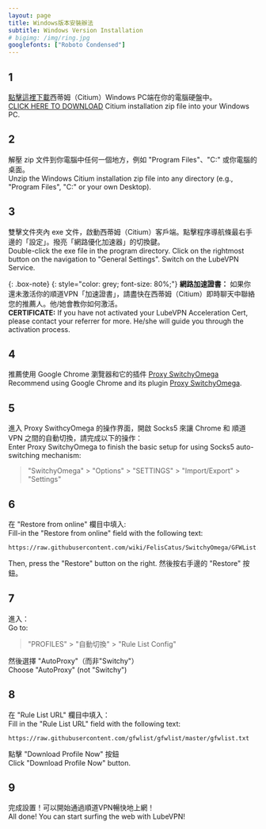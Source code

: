 ```yaml
---
layout: page
title: Windows版本安裝辦法
subtitle: Windows Version Installation
# bigimg: /img/ring.jpg
googlefonts: ["Roboto Condensed"]
---
```


## 1
[點擊這裡下載](citium_app.zip)西蒂姆（Citium）Windows PC端在你的電腦硬盤中。
<br>
[CLICK HERE TO DOWNLOAD](citium_app.zip) Citium installation zip file into your Windows PC.

## 2
解壓 zip 文件到你電腦中任何一個地方，例如 "Program Files"、"C:" 或你電腦的桌面。
<br>
Unzip the Windows Citium installation zip file into any directory (e.g., "Program Files", "C:" or your own Desktop).

## 3
雙擊文件夾內 exe 文件，啟動西蒂姆（Citium）客戶端。點擊程序導航條最右手邊的「設定」。撥亮「網路優化加速器」的切換鍵。
<br>
Double-click the exe file in the program directory. Click on the rightmost button on the navigation to "General Settings". Switch on the LubeVPN Service.

{: .box-note}
{: style="color: grey; font-size: 80%;"}
**網路加速證書：** 如果你還未激活你的順道VPN「加速證書」，請盡快在西蒂姆（Citium）即時聊天中聯絡您的推薦人。他/她會教你如何激活。
<br>
**CERTIFICATE:** If you have not activated your LubeVPN Acceleration Cert, please contact your referrer for more. He/she will guide you through the activation process.

## 4
推薦使用 Google Chrome 瀏覽器和它的插件 [Proxy SwitchyOmega](https://chrome.google.com/webstore/detail/proxy-switchyomega/padekgcemlokbadohgkifijomclgjgif)
<br>
Recommend using Google Chrome and its plugin [Proxy SwitchyOmega](https://chrome.google.com/webstore/detail/proxy-switchyomega/padekgcemlokbadohgkifijomclgjgif).

## 5
進入 Proxy SwithcyOmega 的操作界面，開啟 Socks5 來讓 Chrome 和 順道VPN 之間的自動切換，請完成以下的操作：
<br>
Enter Proxy SwitchyOmega to finish the basic setup for using Socks5 auto-switching mechanism:

> "SwitchyOmega" > "Options" > "SETTINGS" > "Import/Export" > "Settings"

## 6
在 "Restore from online" 欄目中填入:<br>
Fill-in the "Restore from online" field with the following text:
```
https://raw.githubusercontent.com/wiki/FelisCatus/SwitchyOmega/GFWList.bak
```
Then, press the "Restore" button on the right.
然後按右手邊的 "Restore" 按鈕。

## 7
進入：<br>
Go to:

> "PROFILES" > "自動切換" > "Rule List Config"

然後選擇 "AutoProxy"（而非"Switchy"）
<br>
Choose "AutoProxy" (not "Switchy")

## 8
在 "Rule List URL" 欄目中填入：
<br>
Fill in the "Rule List URL" field with the following text:
```
https://raw.githubusercontent.com/gfwlist/gfwlist/master/gfwlist.txt
```
點擊 "Download Profile Now" 按鈕<br>
Click "Download Profile Now" button.

## 9
完成設置！可以開始通過順道VPN暢快地上網！<br>
All done! You can start surfing the web with LubeVPN!
